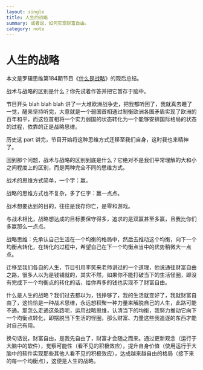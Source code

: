 ```yaml
---
layout: single
title: 人生的战略
summary: 或者说，如何实现财富自由。
category: note
---
```


# 人生的战略

本文是罗辑思维第184期节目《[什么是战略](http://v.youku.com/v_show/id_XMTY5OTQxMDQ4MA==.html)》的观后总结。

战术与战略的区别是什么？你先试着作答并把它暂存于脑中。

节目开头 blah blah blah 讲了一大堆欧洲战争史，把我都听困了，我就真去睡了一觉，醒来坚持听完，大意就是一个弱国首相通过制衡欧洲各国矛盾实现了欧洲的百年和平，而这位首相将一个实力弱国的状态转化为一个能够安排国际格局的状态的过程，依靠的正是战略思维。

历史这 part 讲完，节目开始将这种思维方式迁移至我们自身，这时我也来精神了。

回到那个问题，战术与战略的区别到底是什么？它绝对不是我们平常理解的大和小之间程度上的区别，而是两种完全不同的思维方式。

战术的思维方式简单，一个字：赢。

战略的思维方式也不复杂，多了仨字：赢一点点。

战术想要达到的目的，往往是我存你亡，是零和游戏。

与战术相比，战略想达成的目标要保守得多，追求的是双赢甚至多赢，且我比你们多赢那么一点点。

战略思维：先承认自己生活在一个均衡的格局中，然后去推动这个均衡，向下一个均衡点转化，在转化的过程中，希望自己在下一个均衡点当中的优势稍微大一点点。

迁移至我们各自的人生，节目引用李笑来老师讲过的一个道理，他说通往财富自由之路，很多人以为是钱铺就的，其实不然，如果你不能打破当下的生活怪圈，即没有完成下一个均衡点的转化的话，给你再多的钱也实现不了财富自由。

什么是人生的战略？我们过去都以为，钱挣够了，我的生活就变好了，我就财富自由了，这恰恰是一种战术思维，永远想积聚一种力量来解脱自己的人生，此路可能不通。那怎么走通这条路呢，运用战略思维，认清当下的均衡，我努力推动它向下一个均衡点转化，即摆脱当下生活的怪圈，那么财富、力量这些我追逐的东西才能对自己有用。

换句话说，财富自由，是我先自由了，财富才会随之而来。通过更新观念（运行于大脑中的软件），觉察可能性（看不见的积极效应），提升自身价值（使用运行于大脑中的软件实现那些其他人看不见的积极效应），达成越来越自由的格局（接下来的每一个均衡点），这便是人生的战略。
